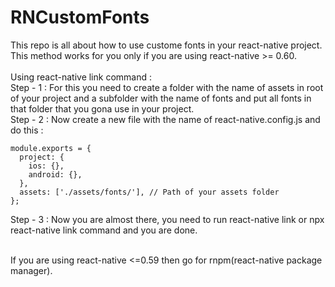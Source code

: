 # RNCustomFonts
This repo is all about how to use custome fonts in your react-native project. This method works for you only if you are using react-native >= 0.60.<br/><br/>
Using react-native link command :</br>
Step - 1 : For this you need to create a folder with the name of assets in root of your project and a subfolder with the name of fonts and put all fonts in that folder that you gona use in your project.</br>
Step - 2 : Now create a new file with the name of react-native.config.js and do this :</br>
````
module.exports = {
  project: {
    ios: {},
    android: {},
  },
  assets: ['./assets/fonts/'], // Path of your assets folder
};
````
Step - 3 : Now you are almost there, you need to run react-native link or npx react-native link command and you are done.</br></br>

If you are using react-native <=0.59 then go for rnpm(react-native package manager).

